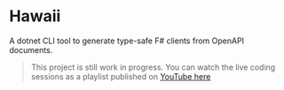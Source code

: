 # Hawaii

A dotnet CLI tool to generate type-safe F# clients from OpenAPI documents.

> This project is still work in progress.
> You can watch the live coding sessions as a playlist published on [YouTube here](https://www.youtube.com/watch?v=8dgjD6vG7yw&list=PLBzGkJMamtz0KCkK7OFnuXyXP7yUtnt9o)